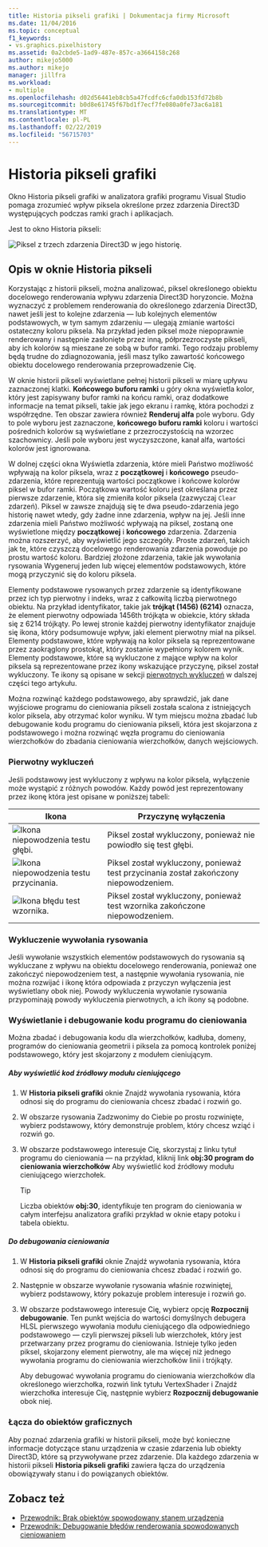 ```yaml
---
title: Historia pikseli grafiki | Dokumentacja firmy Microsoft
ms.date: 11/04/2016
ms.topic: conceptual
f1_keywords:
- vs.graphics.pixelhistory
ms.assetid: 0a2cbde5-1ad9-487e-857c-a3664158c268
author: mikejo5000
ms.author: mikejo
manager: jillfra
ms.workload:
- multiple
ms.openlocfilehash: d02d56441eb8cb5a47fcdfc6cfa0db153fd72b8b
ms.sourcegitcommit: b0d8e61745f67bd1f7ecf7fe080a0fe73ac6a181
ms.translationtype: MT
ms.contentlocale: pl-PL
ms.lasthandoff: 02/22/2019
ms.locfileid: "56715703"
---
```

# <a name="graphics-pixel-history"></a>Historia pikseli grafiki
Okno Historia pikseli grafiki w analizatora grafiki programu Visual Studio pomaga zrozumieć wpływ piksela określone przez zdarzenia Direct3D występujących podczas ramki grach i aplikacjach.

 Jest to okno Historia pikseli:

 ![Piksel z trzech zdarzenia Direct3D w jego historię. ](media/gfx_diag_demo_pixel_history_orientation.png "gfx_diag_demo_pixel_history_orientation")

## <a name="understanding-the-pixel-history-window"></a>Opis w oknie Historia pikseli
 Korzystając z historii pikseli, można analizować, piksel określonego obiektu docelowego renderowania wpływu zdarzenia Direct3D horyzoncie. Można wyznaczyć z problemem renderowania do określonego zdarzenia Direct3D, nawet jeśli jest to kolejne zdarzenia — lub kolejnych elementów podstawowych, w tym samym zdarzeniu — ulegają zmianie wartości ostateczny koloru piksela. Na przykład jeden piksel może niepoprawnie renderowany i następnie zasłonięte przez inną, półprzezroczyste pikseli, aby ich kolorów są mieszane ze sobą w bufor ramki. Tego rodzaju problemy będą trudne do zdiagnozowania, jeśli masz tylko zawartość końcowego obiektu docelowego renderowania przeprowadzenie Cię.

 W oknie historii pikseli wyświetlane pełnej historii pikseli w miarę upływu zaznaczonej klatki. **Końcowego buforu ramki** u góry okna wyświetla kolor, który jest zapisywany bufor ramki na końcu ramki, oraz dodatkowe informacje na temat pikseli, takie jak jego ekranu i ramkę, która pochodzi z współrzędne. Ten obszar zawiera również **Renderuj alfa** pole wyboru. Gdy to pole wyboru jest zaznaczone, **końcowego buforu ramki** koloru i wartości pośrednich kolorów są wyświetlane z przezroczystością na wzorzec szachownicy. Jeśli pole wyboru jest wyczyszczone, kanał alfa, wartości kolorów jest ignorowana.

 W dolnej części okna Wyświetla zdarzenia, które mieli Państwo możliwość wpływają na kolor piksela, wraz z **początkowej** i **końcowego** pseudo-zdarzenia, które reprezentują wartości początkowe i końcowe kolorów piksel w bufor ramki. Początkowa wartość koloru jest określana przez pierwsze zdarzenie, która się zmieniła kolor piksela (zazwyczaj `Clear` zdarzeń). Piksel w zawsze znajdują się te dwa pseudo-zdarzenia jego historię nawet wtedy, gdy żadne inne zdarzenia, wpływ na jej. Jeśli inne zdarzenia mieli Państwo możliwość wpływają na piksel, zostaną one wyświetlone między **początkowej** i **końcowego** zdarzenia. Zdarzenia można rozszerzyć, aby wyświetlić jego szczegóły. Proste zdarzeń, takich jak te, które czyszczą docelowego renderowania zdarzenia powoduje po prostu wartość koloru. Bardziej złożone zdarzenia, takie jak wywołania rysowania Wygeneruj jeden lub więcej elementów podstawowych, które mogą przyczynić się do koloru piksela.

 Elementy podstawowe rysowanych przez zdarzenie są identyfikowane przez ich typ pierwotny i indeks, wraz z całkowitą liczbą pierwotnego obiektu. Na przykład identyfikator, takie jak **trójkąt (1456) (6214)** oznacza, że element pierwotny odpowiada 1456th trójkąta w obiekcie, który składa się z 6214 trójkąty. Po lewej stronie każdej pierwotny identyfikator znajduje się ikona, który podsumowuje wpływ, jaki element pierwotny miał na piksel. Elementy podstawowe, które wpływają na kolor piksela są reprezentowane przez zaokrąglony prostokąt, który zostanie wypełniony kolorem wynik. Elementy podstawowe, które są wykluczone z mające wpływ na kolor piksela są reprezentowane przez ikony wskazujące przyczynę, piksel został wykluczony. Te ikony są opisane w sekcji [pierwotnych wykluczeń](#exclusion) w dalszej części tego artykułu.

 Można rozwinąć każdego podstawowego, aby sprawdzić, jak dane wyjściowe programu do cieniowania pikseli została scalona z istniejących kolor piksela, aby otrzymać kolor wyniku. W tym miejscu można zbadać lub debugowanie kodu programu do cieniowania pikseli, która jest skojarzona z podstawowego i można rozwinąć węzła programu do cieniowania wierzchołków do zbadania cieniowania wierzchołków, danych wejściowych.

###  <a name="exclusion"></a> Pierwotny wykluczeń
 Jeśli podstawowy jest wykluczony z wpływu na kolor piksela, wyłączenie może wystąpić z różnych powodów. Każdy powód jest reprezentowany przez ikonę która jest opisane w poniższej tabeli:

|Ikona|Przyczynę wyłączenia|
|----------|--------------------------|
|![Ikona niepowodzenia testu głębi. ](media/vsg_hist_icon_failed_depth.png "vsg_hist_icon_failed_depth")|Piksel został wykluczony, ponieważ nie powiodło się test głębi.|
|![Ikona niepowodzenia testu przycinania. ](media/vsg_hist_icon_failed_scissor.png "vsg_hist_icon_failed_scissor")|Piksel został wykluczony, ponieważ test przycinania został zakończony niepowodzeniem.|
|![Ikona błędu test wzornika. ](media/vsg_hist_icon_failed_stencil.png "vsg_hist_icon_failed_stencil")|Piksel został wykluczony, ponieważ test wzornika zakończone niepowodzeniem.|

### <a name="draw-call-exclusion"></a>Wykluczenie wywołania rysowania
 Jeśli wywołanie wszystkich elementów podstawowych do rysowania są wykluczane z wpływu na obiektu docelowego renderowania, ponieważ one zakończyć niepowodzeniem test, a następnie wywołania rysowania, nie można rozwijać i ikonę która odpowiada z przyczyn wyłączenia jest wyświetlany obok niej. Powody wykluczenia wywołanie rysowania przypominają powody wykluczenia pierwotnych, a ich ikony są podobne.

### <a name="viewing-and-debugging-shader-code"></a>Wyświetlanie i debugowanie kodu programu do cieniowania
 Można zbadać i debugowania kodu dla wierzchołków, kadłuba, domeny, programów do cieniowania geometrii i piksela za pomocą kontrolek poniżej podstawowego, który jest skojarzony z modułem cieniującym.

##### <a name="to-view-a-shaders-source-code"></a>Aby wyświetlić kod źródłowy modułu cieniującego

1.  W **Historia pikseli grafiki** oknie Znajdź wywołania rysowania, która odnosi się do programu do cieniowania chcesz zbadać i rozwiń go.

2.  W obszarze rysowania Zadzwonimy do Ciebie po prostu rozwinięte, wybierz podstawowy, który demonstruje problem, który chcesz wziąć i rozwiń go.

3.  W obszarze podstawowego interesuje Cię, skorzystaj z linku tytuł programu do cieniowania — na przykład, kliknij link **obj:30 program do cieniowania wierzchołków** Aby wyświetlić kod źródłowy modułu cieniującego wierzchołek.

    > [!TIP]
    >  Liczba obiektów **obj:30**, identyfikuje ten program do cieniowania w całym interfejsu analizatora grafiki przykład w oknie etapy potoku i tabela obiektu.

##### <a name="to-debug-a-shader"></a>Do debugowania cieniowania

1.  W **Historia pikseli grafiki** oknie Znajdź wywołania rysowania, która odnosi się do programu do cieniowania chcesz zbadać i rozwiń go.

2.  Następnie w obszarze wywołanie rysowania właśnie rozwiniętej, wybierz podstawowy, który pokazuje problem interesuje i rozwiń go.

3.  W obszarze podstawowego interesuje Cię, wybierz opcję **Rozpocznij debugowanie**. Ten punkt wejścia do wartości domyślnych debugera HLSL pierwszego wywołania modułu cieniującego dla odpowiedniego podstawowego — czyli pierwszej pikseli lub wierzchołek, który jest przetwarzany przez programu do cieniowania. Istnieje tylko jeden piksel, skojarzony element pierwotny, ale ma więcej niż jednego wywołania programu do cieniowania wierzchołków linii i trójkąty.

     Aby debugować wywołania programu do cieniowania wierzchołków dla określonego wierzchołka, rozwiń link tytułu VertexShader i Znajdź wierzchołka interesuje Cię, następnie wybierz **Rozpocznij debugowanie** obok niej.

### <a name="links-to-graphics-objects"></a>Łącza do obiektów graficznych
 Aby poznać zdarzenia grafiki w historii pikseli, może być konieczne informacje dotyczące stanu urządzenia w czasie zdarzenia lub obiekty Direct3D, które są przywoływane przez zdarzenie. Dla każdego zdarzenia w historii pikseli **Historia pikseli grafiki** zawiera łącza do urządzenia obowiązywały stanu i do powiązanych obiektów.

## <a name="see-also"></a>Zobacz też
- [Przewodnik: Brak obiektów spowodowany stanem urządzenia](walkthrough-missing-objects-due-to-device-state.md)
- [Przewodnik: Debugowanie błędów renderowania spowodowanych cieniowaniem](walkthrough-debugging-rendering-errors-due-to-shading.md)